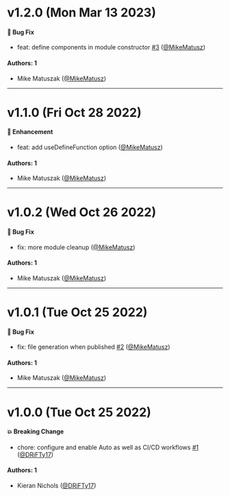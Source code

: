 # v1.2.0 (Mon Mar 13 2023)

#### 🐛 Bug Fix

- feat: define components in module constructor [#3](https://github.com/tyler-technologies-oss/forge-schematics/pull/3) ([@MikeMatusz](https://github.com/MikeMatusz))

#### Authors: 1

- Mike Matuszak ([@MikeMatusz](https://github.com/MikeMatusz))

---

# v1.1.0 (Fri Oct 28 2022)

#### 🚀 Enhancement

- feat: add useDefineFunction option ([@MikeMatusz](https://github.com/MikeMatusz))

#### Authors: 1

- Mike Matuszak ([@MikeMatusz](https://github.com/MikeMatusz))

---

# v1.0.2 (Wed Oct 26 2022)

#### 🐛 Bug Fix

- fix: more module cleanup ([@MikeMatusz](https://github.com/MikeMatusz))

#### Authors: 1

- Mike Matuszak ([@MikeMatusz](https://github.com/MikeMatusz))

---

# v1.0.1 (Tue Oct 25 2022)

#### 🐛 Bug Fix

- fix: file generation when published [#2](https://github.com/tyler-technologies-oss/forge-schematics/pull/2) ([@MikeMatusz](https://github.com/MikeMatusz))

#### Authors: 1

- Mike Matuszak ([@MikeMatusz](https://github.com/MikeMatusz))

---

# v1.0.0 (Tue Oct 25 2022)

#### 💥 Breaking Change

- chore: configure and enable Auto as well as CI/CD workflows [#1](https://github.com/tyler-technologies-oss/forge-schematics/pull/1) ([@DRiFTy17](https://github.com/DRiFTy17))

#### Authors: 1

- Kieran Nichols ([@DRiFTy17](https://github.com/DRiFTy17))
